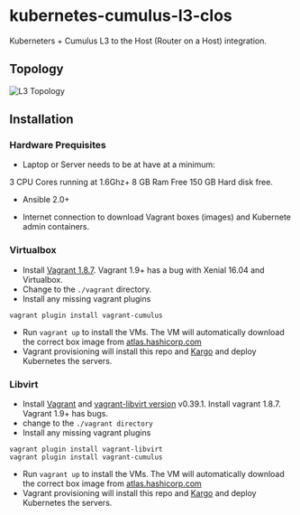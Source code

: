 # kubernetes-cumulus-l3-clos

Kuberneters + Cumulus L3 to the Host (Router on a Host) integration.

## Topology

![L3 Topology ](https://lh3.googleusercontent.com/-6NUEFJABlyY/WJmcyyzBXhI/AAAAAAAANj4/hyCGCCWlb5w4_DG5MXjgH5SCgIUrVdZlgCLcB/s0/cumulus-kubernetes.png "cumulus-kubernetes.png")

## Installation

### Hardware Prequisites
* Laptop or Server needs to be at have at a minimum:

3 CPU Cores running at 1.6Ghz+
8 GB Ram Free
150 GB Hard disk free.

* Ansible 2.0+

* Internet connection to download Vagrant boxes (images) and Kubernete admin containers.

### Virtualbox

* Install [Vagrant 1.8.7](https://vagrantup.com). Vagrant 1.9+ has a bug with Xenial 16.04 and Virtualbox.
* Change to the `./vagrant` directory.
* Install any missing vagrant plugins
```
vagrant plugin install vagrant-cumulus
```
* Run ``vagrant up`` to  install the VMs. The VM will automatically download the correct box image from [atlas.hashicorp.com](atlas.hashicorp.com)
* Vagrant provisioning will install this repo and [Kargo](https://github.com/kubernetes-incubator/kargo) and deploy Kubernetes the servers.

### Libvirt

* Install [Vagrant](https://vagrantup.com) and [vagrant-libvirt version](https://github.com/vagrant-libvirt/") v0.39.1. Install vagrant 1.8.7. Vagrant 1.9+ has bugs.
* change to the `./vagrant directory`
* Install any missing vagrant plugins

```
vagrant plugin install vagrant-libvirt
vagrant plugin install vagrant-cumulus
```
* Run ``vagrant up`` to  install the VMs. The VM will automatically download the correct box image from [atlas.hashicorp.com](atlas.hashicorp.com)
* Vagrant provisioning will install this repo and [Kargo](https://github.com/kubernetes-incubator/kargo) and deploy Kubernetes the servers.


